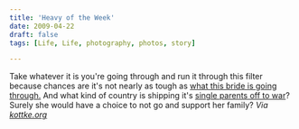 ```yaml
---
title: 'Heavy of the Week'
date: 2009-04-22
draft: false
tags: [Life, Life, photography, photos, story]

---
```


Take whatever it is you're going through and run it through this filter because chances are it's not nearly as tough as [what this bride is going through.](http://www.romainblanquart.com/Roro/Bride_0.html) And what kind of country is shipping it's [single parents off to war](http://www.romainblanquart.com/Roro/Army_0.html)? Surely she would have a choice to not go and support her family? _Via [kottke.org](http://www.kottke.org/09/04/the-bride-was-beautiful)_